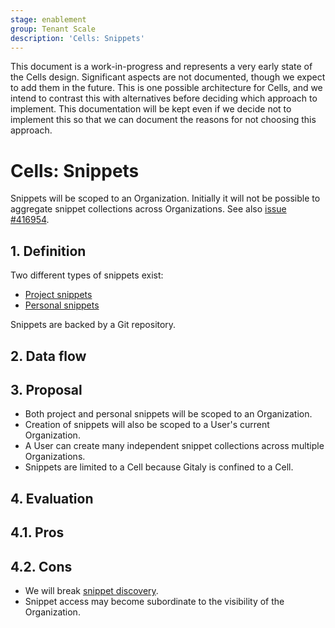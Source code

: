 ```yaml
---
stage: enablement
group: Tenant Scale
description: 'Cells: Snippets'
---
```


<!-- vale gitlab.FutureTense = NO -->

This document is a work-in-progress and represents a very early state of the
Cells design. Significant aspects are not documented, though we expect to add
them in the future. This is one possible architecture for Cells, and we intend to
contrast this with alternatives before deciding which approach to implement.
This documentation will be kept even if we decide not to implement this so that
we can document the reasons for not choosing this approach.

# Cells: Snippets

Snippets will be scoped to an Organization. Initially it will not be possible to aggregate snippet collections across Organizations. See also [issue #416954](https://gitlab.com/gitlab-org/gitlab/-/issues/416954).

## 1. Definition

Two different types of snippets exist:

- [Project snippets](../../../api/project_snippets.md)
- [Personal snippets](../../../user/snippets.md)

Snippets are backed by a Git repository.

## 2. Data flow

## 3. Proposal

- Both project and personal snippets will be scoped to an Organization.
- Creation of snippets will also be scoped to a User's current Organization.
- A User can create many independent snippet collections across multiple Organizations.
- Snippets are limited to a Cell because Gitaly is confined to a Cell.

## 4. Evaluation

## 4.1. Pros

## 4.2. Cons

- We will break [snippet discovery](/ee/user/snippets.md#discover-snippets).
- Snippet access may become subordinate to the visibility of the Organization.
